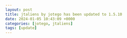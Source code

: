 ```yaml
---
layout: post
title: jtaliens by jotego has been updated to 1.5.10
date: 2024-01-05 10:43:09 +0000
categories: [jotego, jtaliens]
tags: [update]
---
```


